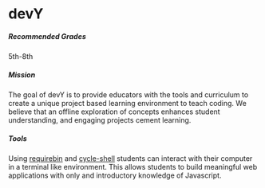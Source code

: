 # devY

##### Recommended Grades
5th-8th

##### Mission
The goal of devY is to provide educators with the tools and curriculum to create a unique project based learning environment to teach coding. We believe that an offline exploration of concepts enhances student understanding, and engaging projects cement learning.

##### Tools
Using [requirebin](www.requirebin.com) and [cycle-shell](https://github.com/danleavitt0/simple-zork) students can interact with their computer in a terminal like environment. This allows students to build meaningful web applications with only and introductory knowledge of Javascript.
